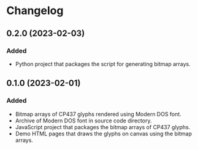 Changelog
=========

0.2.0 (2023-02-03)
------------------

### Added

- Python project that packages the script for generating bitmap arrays.


0.1.0 (2023-02-01)
------------------

### Added

- Bitmap arrays of CP437 glyphs rendered using Modern DOS font.
- Archive of Modern DOS font in source code directory.
- JavaScript project that packages the bitmap arrays of CP437 glyphs.
- Demo HTML pages that draws the glyphs on canvas using the bitmap arrays.
